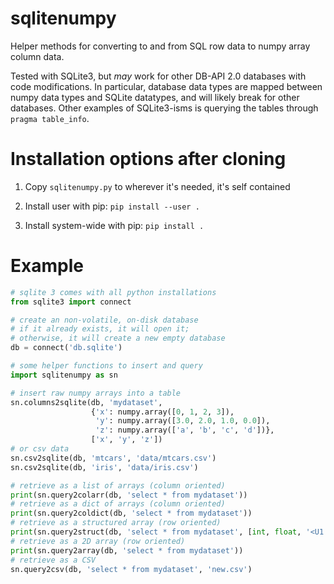 # sqlitenumpy

Helper methods for converting to and from SQL row data to numpy array column
data.

Tested with SQLite3, but *may* work for other DB-API 2.0 databases with code
modifications. In particular, database data types are mapped between numpy data
types and SQLite datatypes, and will likely break for other databases. Other
examples of SQLite3-isms is querying the tables through `pragma table_info`.

# Installation options after cloning

1. Copy `sqlitenumpy.py` to wherever it's needed, it's self contained

2. Install user with pip: `pip install --user .`

3. Install system-wide with pip: `pip install .`

# Example

```python
# sqlite 3 comes with all python installations
from sqlite3 import connect

# create an non-volatile, on-disk database
# if it already exists, it will open it;
# otherwise, it will create a new empty database
db = connect('db.sqlite')

# some helper functions to insert and query
import sqlitenumpy as sn

# insert raw numpy arrays into a table
sn.columns2sqlite(db, 'mydataset',
                  {'x': numpy.array([0, 1, 2, 3]),
                   'y': numpy.array([3.0, 2.0, 1.0, 0.0]),
                   'z': numpy.array(['a', 'b', 'c', 'd'])},
                  ['x', 'y', 'z'])
# or csv data
sn.csv2sqlite(db, 'mtcars', 'data/mtcars.csv')
sn.csv2sqlite(db, 'iris', 'data/iris.csv')

# retrieve as a list of arrays (column oriented)
print(sn.query2colarr(db, 'select * from mydataset'))
# retrieve as a dict of arrays (column oriented)
print(sn.query2coldict(db, 'select * from mydataset'))
# retrieve as a structured array (row oriented)
print(sn.query2struct(db, 'select * from mydataset', [int, float, '<U1']))
# retrieve as a 2D array (row oriented)
print(sn.query2array(db, 'select * from mydataset'))
# retrieve as a CSV
sn.query2csv(db, 'select * from mydataset', 'new.csv')
```

